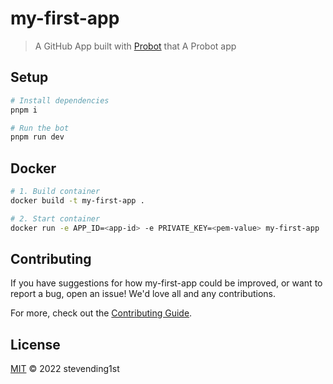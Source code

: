 # my-first-app

> A GitHub App built with [Probot](https://github.com/probot/probot) that A Probot app

## Setup

```sh
# Install dependencies
pnpm i

# Run the bot
pnpm run dev
```

## Docker

```sh
# 1. Build container
docker build -t my-first-app .

# 2. Start container
docker run -e APP_ID=<app-id> -e PRIVATE_KEY=<pem-value> my-first-app
```

## Contributing

If you have suggestions for how my-first-app could be improved, or want to report a bug, open an issue! We'd love all and any contributions.

For more, check out the [Contributing Guide](CONTRIBUTING.md).

## License

[MIT](LICENSE) © 2022 stevending1st
